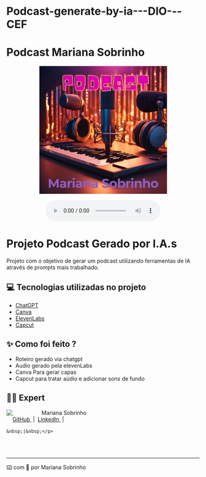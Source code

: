 # Podcast-generate-by-ia---DIO---CEF

# Podcast Mariana Sobrinho

<p align="center">
<img 
    src="./assets/Podcast.png"
    width="333"
/>
</p>

<div align="center">
    <audio src="output/PodCastEditado.MP3 " controls title="Podcast editado"></audio>
</div>

# Projeto Podcast Gerado por I.A.s

Projeto com o objetivo de gerar um podcast utilizando ferramentas de IA através de prompts mais trabalhado.

## 💻 Tecnologias utilizadas no projeto

- [ChatGPT](https://chat.openai.com/)
- [Canva](https://www.canva.com/)
- [ElevenLabs](https://beta.elevenlabs.io/)
- [Capcut](https://www.capcut.com/pt-br/)

## ✨ Como foi feito ?

- Roteiro gerado via chatgpt
- Audio gerado pela elevenLabs
- Canva Para gerar capas
- Capcut para tratar aúdio e adicionar sons de fundo

## 👨‍💻 Expert

<p>
    <img 
      align=left 
      margin=10 
      width=80 
      src="https://avatars.githubusercontent.com/u/95097573?v=4&size=64"
    />
    <p>&nbsp&nbsp&nbspMariana Sobrinho<br>
    &nbsp&nbsp&nbsp
    <a 
        href="https://github.com/Magosobrinho">
        GitHub
    </a>
    &nbsp;|&nbsp;
    <a 
        href="https://www.linkedin.com/in/mariana-sobrinho-a6623b105/">
        LinkedIn
    </a>
    &nbsp;|&nbsp;
  
    &nbsp;|&nbsp;</p>
</p>
<br/><br/>
<p>

---

⌨️ com 💜 por Mariana Sobrinho
